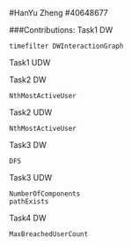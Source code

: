 #HanYu Zheng \#40648677

###Contributions:
Task1 DW

    timefilter DWInteractionGraph



Task1 UDW


Task2 DW

    NthMostActiveUser

Task2 UDW

    NthMostActiveUser

Task3 DW

    DFS

Task3 UDW

    NumberOfComponents
    pathExists

Task4 DW

    MaxBreachedUserCount



    
